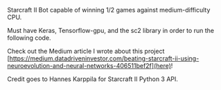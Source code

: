 Starcraft II Bot capable of winning 1/2 games against medium-difficulty CPU.

Must have Keras, Tensorflow-gpu, and the sc2 library in order to run the following code. 

Check out the Medium article I wrote about this project [https://medium.datadriveninvestor.com/beating-starcraft-ii-using-neuroevolution-and-neural-networks-406511bef2f](here)! 

Credit goes to Hannes Karppila for Starcraft II Python 3 API.


